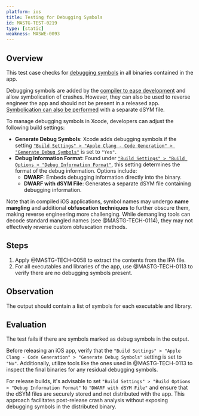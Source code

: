 ```yaml
---
platform: ios
title: Testing for Debugging Symbols
id: MASTG-TEST-0219
type: [static]
weakness: MASWE-0093
---
```


## Overview

This test case checks for [debugging symbols](https://mas.owasp.org/MASWE/MASVS-RESILIENCE/MASWE-0093/) in all binaries contained in the app.

Debugging symbols are added by the [compiler to ease development](https://developer.apple.com/documentation/xcode/building-your-app-to-include-debugging-information "Building your app to include debugging information") and allow symbolication of crashes. However, they can also be used to reverse engineer the app and should not be present in a released app. [Symbolication can also be performed](https://developer.apple.com/documentation/xcode/adding-identifiable-symbol-names-to-a-crash-report "Adding identifiable symbol names to a crash report") with a separate dSYM file.

To manage debugging symbols in Xcode, developers can adjust the following build settings:

- **Generate Debug Symbols**: Xcode adds debugging symbols if the setting [`"Build Settings" > "Apple Clang - Code Generation" > "Generate Debug Symbols"`](https://developer.apple.com/documentation/xcode/build-settings-reference#Generate-Debug-Symbols) is set to `"Yes"`.
- **Debug Information Format**: Found under [`"Build Settings" > "Build Options > "Debug Information Format"`](https://developer.apple.com/documentation/xcode/build-settings-reference#Debug-Information-Format), this setting determines the format of the debug information. Options include:
    - **DWARF**: Embeds debugging information directly into the binary.
    - **DWARF with dSYM File**: Generates a separate dSYM file containing debugging information.

Note that in compiled iOS applications, symbol names may undergo **name mangling** and additional **obfuscation techniques** to further obscure them, making reverse engineering more challenging. While demangling tools can decode standard mangled names (see @MASTG-TECH-0114), they may not effectively reverse custom obfuscation methods.

## Steps

1. Apply @MASTG-TECH-0058 to extract the contents from the IPA file.
2. For all executables and libraries of the app, use @MASTG-TECH-0113 to verify there are no debugging symbols present.

## Observation

The output should contain a list of symbols for each executable and library.

## Evaluation

The test fails if there are symbols marked as debug symbols in the output.

Before releasing an iOS app, verify that the `"Build Settings" > "Apple Clang - Code Generation" > "Generate Debug Symbols"` setting is set to `"No"`. Additionally, utilize tools like the ones used in @MASTG-TECH-0113 to inspect the final binaries for any residual debugging symbols.

For release builds, it's advisable to set `"Build Settings" > "Build Options > "Debug Information Format"` to `"DWARF with dSYM File"` and ensure that the dSYM files are securely stored and not distributed with the app. This approach facilitates post-release crash analysis without exposing debugging symbols in the distributed binary.
